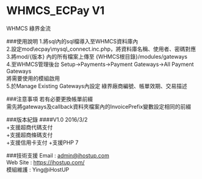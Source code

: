 # WHMCS_ECPay V1
WHMCS 綠界金流

###使用說明
1.將sql內的sql檔導入至WHMCS資料庫內  
2.設定mod\ecpay\mysql_connect.inc.php，將資料庫名稱、使用者、密碼對應  
3.將mod/{版本} 內的所有檔案上傳至 {WHMCS根目錄}/modules/gateways  
4.至WHMCS管理後台 Setup->Payments->Payment Gateways->All Payment Gateways  
將需要使用的模組啟用  
5.於Manage Existing Gateways內設定 綠界廠商編號、帳單效期、交易描述  

###注意事項
若有必要更換帳單前綴  
需先將gateways及callback資料夾檔案內的InvoicePrefix變數設定相同的前綴

###版本紀錄
####V1.0
2016/3/2  
+支援超商代碼支付  
+支援超商條碼支付  
+支援信用卡支付
+支援PHP 7

###技術支援
Email : admin@ihostup.com  
Web Site : https://ihostup.com/   
模組維護 : Ying@iHostUP
